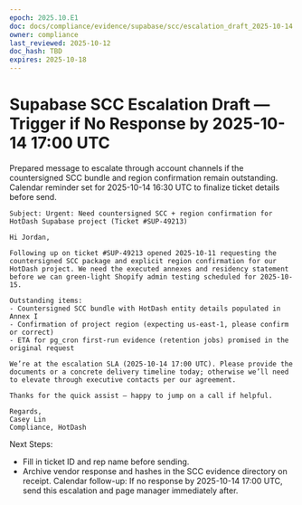 ```yaml
---
epoch: 2025.10.E1
doc: docs/compliance/evidence/supabase/scc/escalation_draft_2025-10-14.md
owner: compliance
last_reviewed: 2025-10-12
doc_hash: TBD
expires: 2025-10-18
---
```


# Supabase SCC Escalation Draft — Trigger if No Response by 2025-10-14 17:00 UTC

Prepared message to escalate through account channels if the countersigned SCC bundle and region confirmation remain outstanding. Calendar reminder set for 2025-10-14 16:30 UTC to finalize ticket details before send.

```
Subject: Urgent: Need countersigned SCC + region confirmation for HotDash Supabase project (Ticket #SUP-49213)

Hi Jordan,

Following up on ticket #SUP-49213 opened 2025-10-11 requesting the countersigned SCC package and explicit region confirmation for our HotDash project. We need the executed annexes and residency statement before we can green-light Shopify admin testing scheduled for 2025-10-15.

Outstanding items:
- Countersigned SCC bundle with HotDash entity details populated in Annex I
- Confirmation of project region (expecting us-east-1, please confirm or correct)
- ETA for pg_cron first-run evidence (retention jobs) promised in the original request

We’re at the escalation SLA (2025-10-14 17:00 UTC). Please provide the documents or a concrete delivery timeline today; otherwise we’ll need to elevate through executive contacts per our agreement.

Thanks for the quick assist — happy to jump on a call if helpful.

Regards,
Casey Lin
Compliance, HotDash
```

Next Steps:

- Fill in ticket ID and rep name before sending.
- Archive vendor response and hashes in the SCC evidence directory on receipt.
  Calendar follow-up: If no response by 2025-10-14 17:00 UTC, send this escalation and page manager immediately after.
